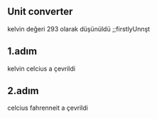 ## Unit converter

kelvin değeri 293 olarak düşünüldü ;;firstlyUnnşt

## 1.adım

kelvin celcius a çevrildi

## 2.adım

celcius fahrenneit a çevrildi
